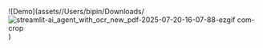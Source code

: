 ![Demo](assets//Users/bipin/Downloads/![streamlit-ai_agent_with_ocr_new_pdf-2025-07-20-16-07-88-ezgif com-crop](https://github.com/user-attachments/assets/129db4fd-f18c-4836-bfd8-9b834dbfd121)
)
